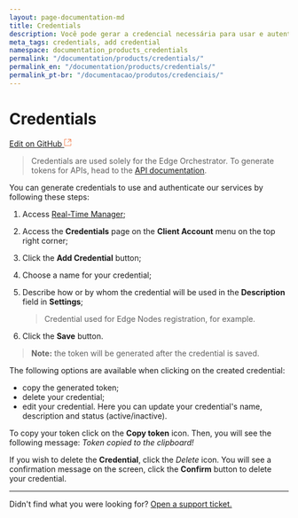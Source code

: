 ```yaml
---
layout: page-documentation-md
title: Credentials
description: Você pode gerar a credencial necessária para usar e autenticar os nossos serviços.
meta_tags: credentials, add credential
namespace: documentation_products_credentials
permalink: "/documentation/products/credentials/"
permalink_en: "/documentation/products/credentials/"
permalink_pt-br: "/documentacao/produtos/credenciais/"
---
```


# Credentials

[Edit on GitHub <svg width="14" height="14" xmlns="http://www.w3.org/2000/svg"><g fill="none" stroke="#F3652B"><path d="M4.81.71H.672v11.43H12.1V8.001" stroke-width=".8"/><path d="M6.87.786h5.155V5.94M6.31 6.5L12.026.786"/></g></svg>](https://github.com/aziontech/docs_en/blob/master/Credentials/2021-03-31-index.md)

> Credentials are used solely for the Edge Orchestrator. To generate tokens for APIs, head to the [API documentation](https://www.azion.com/pt-br/documentacao/produtos/api/v3/authentication/).

You can generate credentials to use and authenticate our services by following these steps:

1. Access [Real-Time Manager](https://manager.azion.com/);

2. Access the **Credentials** page on the **Client Account** menu on the top right corner;

3. Click the **Add Credential** button;

4. Choose a name for your credential;

5. Describe how or by whom the credential will be used in the **Description** field in **Settings**;

   > Credential used for Edge Nodes registration, for example.

6. Click the **Save** button.

> **Note:** the token will be generated after the credential is saved.

The following options are available when clicking on the created credential:

- copy the generated token;
- delete your credential;
- edit your credential. Here you can update your credential's name, description and status (active/inactive).

To copy your token click on the **Copy token** icon. Then, you will see the following message: *Token copied to the clipboard!*

If you wish to delete the **Credential**, click the *Delete* icon. You will see a confirmation message on the screen, click the **Confirm** button to delete your credential.

---

Didn't find what you were looking for? [Open a support ticket.](https://tickets.azion.com/)

